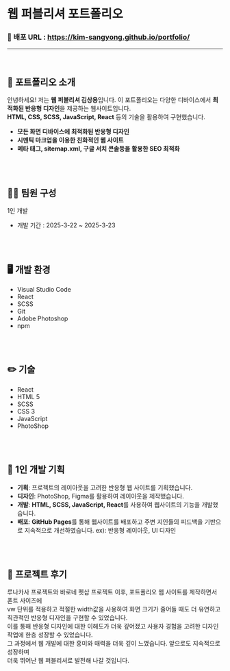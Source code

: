 # 웹 퍼블리셔 포트폴리오

### 📎 배포 URL : https://kim-sangyong.github.io/portfolio/
---
<br />

## 📝 포트폴리오 소개
안녕하세요! 저는 **웹 퍼블리셔 김상용**입니다. 이 포트폴리오는 다양한 디바이스에서 **최적화된 반응형 디자인**을 제공하는 웹사이트입니다.  
**HTML, CSS, SCSS, JavaScript, React** 등의 기술을 활용하여 구현했습니다.

- **모든 화면 디바이스에 최적화된 반응형 디자인**
- **시멘틱 마크업을 이용한 친화적인 웹 사이트**
- **메타 태그, sitemap.xml, 구글 서치 콘솔등을 활용한 SEO 최적화**
<br />
<br />

## 🙎‍♂️ 팀원 구성
1인 개발
- 개발 기간 : 2025-3-22 ~ 2025-3-23
<br />
<br />

## 🖥️ 개발 환경
- Visual Studio Code
- React
- SCSS
- Git
- Adobe Photoshop
- npm 
<br />
<br />

## ✏️ 기술
- React
- HTML 5
- SCSS
- CSS 3
- JavaScript
- PhotoShop
<br />
<br />

## 📌 1인 개발 기획
- **기획**: 프로젝트의 레이아웃을 고려한 반응형 웹 사이트를 기획했습니다.
- **디자인**: PhotoShop, Figma를 활용하여 레이아웃을 제작했습니다.
- **개발**: **HTML, SCSS, JavaScript, React**를 사용하여 웹사이트의 기능을 개발했습니다.
- **배포**: **GitHub Pages**를 통해 웹사이트를 배포하고 주변 지인들의 피드백을 기반으로 지속적으로 개선하였습니다. ex): 반응형 레이아웃, UI 디자인
<br />
<br />

## 📢 프로젝트 후기
루나카사 프로젝트와 바로네 펫샵 프로젝트 이후, 포트폴리오 웹 사이트를 제작하면서 폰트 사이즈에<br /> 
vw 단위를 적용하고 적절한 width값을 사용하여 화면 크기가 줄어들 때도 더 유연하고 직관적인 반응형 디자인을 구현할 수 있었습니다.<br />
이를 통해 반응형 디자인에 대한 이해도가 더욱 깊어졌고 사용자 경험을 고려한 디자인 작업에 한층 성장할 수 있었습니다. <br />
그 과정에서 웹 개발에 대한 흥미와 매력을 더욱 깊이 느꼈습니다. 앞으로도 지속적으로 성장하며 <br />
더욱 뛰어난 웹 퍼블리셔로 발전해 나갈 것입니다.


